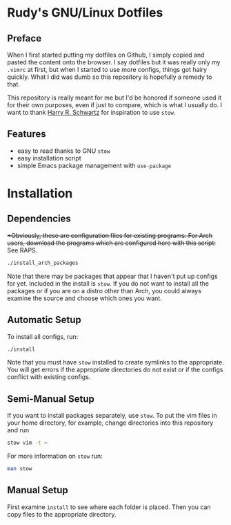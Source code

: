 # Rudy's GNU/Linux Dotfiles

## Preface

When I first started putting my dotfiles on Github, I simply copied and pasted the content onto the browser. I say dotfiles but it was really only my `.vimrc` at first, but when I started to use more configs, things got hairy quickly. What I did was dumb so this repository is hopefully a remedy to that.

This repository is really meant for me but I'd be honored if someone used it for their own purposes, even if just to compare, which is what I usually do. I want to thank [Harry R. Schwartz](https://github.com/hrs) for inspiration to use `stow`.

## Features

-   easy to read thanks to GNU `stow`
-   easy installation script
-   simple Emacs package management with `use-package`


# Installation

## Dependencies
~~+Obviously, these are configuration files for existing programs.  For Arch users, download the programs which are configured here with this script:~~
See RAPS.

```sh
./install_arch_packages
```

Note that there may be packages that appear that I haven't put up configs for yet.  Included in the install is `stow`. If you do not want to install all the packages or if you are on a distro other than Arch, you could always examine the source and choose which ones you want.


## Automatic Setup

To install all configs, run:

```sh
./install
```

Note that you must have `stow` installed to create symlinks to the appropriate.  You will get errors if the appropriate directories do not exist or if the configs conflict with existing configs.

## Semi-Manual Setup

If you want to install packages separately, use `stow`. To put the vim files in your home directory, for example, change directories into this repository and run

```sh
stow vim -t ~
```

For more information on `stow` run:

```sh
man stow
```

## Manual Setup

First examine `install` to see where each folder is placed.  Then you can copy files to the appropriate directory.
